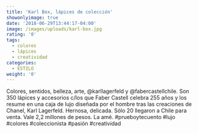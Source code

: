 ```yaml
---
title: 'Karl Box, lápices de colección'
showonlyimage: true
date: '2018-06-29T13:44:17-04:00'
image: /images/uploads/karl-box.jpg
rating: '0'
tags:
  - colores
  - lápices
  - creatividad
categories:
  - ESTILO
weight: '0'
---
```

Colores, sentidos, belleza, arte, @karllagerfeld y @fabercastellchile. Son 350 lápices y accesorios c/los que Faber Castell celebra 255 años y los resume en una caja de lujo diseñada por el hombre tras las creaciones de Chanel, Karl Lagerfeld. Hernosa, delicada. Sólo 20 llegaron a Chile para venta. Vale 2,2 millones de pesos. La amé. #prueboytecuento #lujo #colores #coleccionista #pasión #creatividad
